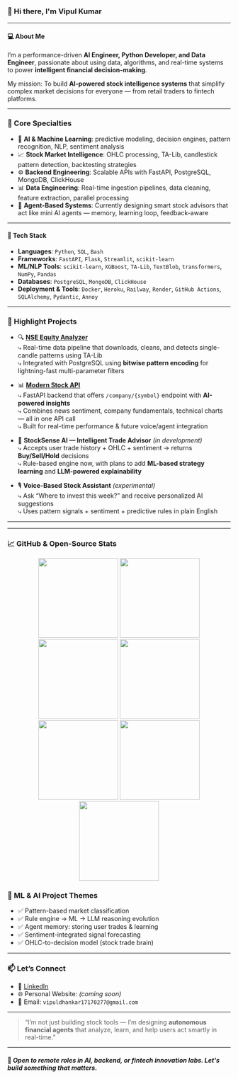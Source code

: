 ### 👋 Hi there, I'm Vipul Kumar

---

#### 💻 About Me

I’m a performance-driven **AI Engineer, Python Developer, and Data Engineer**, passionate about using data, algorithms, and real-time systems to power **intelligent financial decision-making**.

My mission: To build **AI-powered stock intelligence systems** that simplify complex market decisions for everyone — from retail traders to fintech platforms.

---

### 🧠 Core Specialties

- 🤖 **AI & Machine Learning**: predictive modeling, decision engines, pattern recognition, NLP, sentiment analysis
- 📈 **Stock Market Intelligence**: OHLC processing, TA-Lib, candlestick pattern detection, backtesting strategies
- ⚙️ **Backend Engineering**: Scalable APIs with FastAPI, PostgreSQL, MongoDB, ClickHouse
- 📊 **Data Engineering**: Real-time ingestion pipelines, data cleaning, feature extraction, parallel processing
- 🧩 **Agent-Based Systems**: Currently designing smart stock advisors that act like mini AI agents — memory, learning loop, feedback-aware

---

#### 🧰 Tech Stack

- **Languages**: `Python`, `SQL`, `Bash`
- **Frameworks**: `FastAPI`, `Flask`, `Streamlit`, `scikit-learn`
- **ML/NLP Tools**: `scikit-learn`, `XGBoost`, `TA-Lib`, `TextBlob`, `transformers`, `NumPy`, `Pandas`
- **Databases**: `PostgreSQL`, `MongoDB`, `ClickHouse`
- **Deployment & Tools**: `Docker`, `Heroku`, `Railway`, `Render`, `GitHub Actions`, `SQLAlchemy`, `Pydantic`, `Annoy`

---

### 🚀 Highlight Projects

- 🔍 **[NSE Equity Analyzer](https://github.com/Vipul4765/nse-equity-analyzer)**  
  ⤷ Real-time data pipeline that downloads, cleans, and detects single-candle patterns using TA-Lib  
  ⤷ Integrated with PostgreSQL using **bitwise pattern encoding** for lightning-fast multi-parameter filters

- 📊 **[Modern Stock API](https://github.com/Vipul4765/modern-stock-api)**  
  ⤷ FastAPI backend that offers `/company/{symbol}` endpoint with **AI-powered insights**  
  ⤷ Combines news sentiment, company fundamentals, technical charts — all in one API call  
  ⤷ Built for real-time performance & future voice/agent integration

- 🧠 **StockSense AI — Intelligent Trade Advisor** *(in development)*  
  ⤷ Accepts user trade history + OHLC + sentiment → returns **Buy/Sell/Hold** decisions  
  ⤷ Rule-based engine now, with plans to add **ML-based strategy learning** and **LLM-powered explainability**

- 🎙️ **Voice-Based Stock Assistant** *(experimental)*  
  ⤷ Ask “Where to invest this week?” and receive personalized AI suggestions  
  ⤷ Uses pattern signals + sentiment + predictive rules in plain English

---

---

### 📈 GitHub & Open-Source Stats

<div align="center">
  <!-- Total contributions -->
  <img src="https://github-readme-stats.vercel.app/api?username=Vipul4765&show_icons=true&theme=radical" height="180px"/>

  <!-- Top languages -->
  <img src="https://github-readme-stats.vercel.app/api/top-langs/?username=Vipul4765&layout=compact&theme=radical" height="180px"/>

  <!-- Streak stats -->
  <img src="https://github-readme-streak-stats.herokuapp.com/?user=Vipul4765&theme=radical" height="180px"/>

  <!-- Detailed activity -->
  <img src="https://github-profile-summary-cards.vercel.app/api/cards/profile-details?username=Vipul4765&theme=radical" height="180px"/>

  <!-- Commits per repo -->
  <img src="https://github-profile-summary-cards.vercel.app/api/cards/repos-per-language?username=Vipul4765&theme=radical" height="180px"/>

  <!-- Most used languages -->
  <img src="https://github-profile-summary-cards.vercel.app/api/cards/most-commit-language?username=Vipul4765&theme=radical" height="180px"/>

  <!-- Activity by time -->
  <img src="https://github-profile-summary-cards.vercel.app/api/cards/productive-time?username=Vipul4765&theme=radical&utcOffset=+5.5" height="180px"/>
</div>


### 🤖 ML & AI Project Themes

- ✅ Pattern-based market classification
- ✅ Rule engine → ML → LLM reasoning evolution
- ✅ Agent memory: storing user trades & learning
- ✅ Sentiment-integrated signal forecasting
- ✅ OHLC-to-decision model (stock trade brain)

---

### 📫 Let’s Connect

- 💼 [LinkedIn]([https://www.linkedin.com/in/vipul4765](https://www.linkedin.com/in/vipul-kumar-5861221b9/))
- 🌐 Personal Website: *(coming soon)*  
- 📧 Email: `vipuldhankar17170277@gmail.com`

---

> “I’m not just building stock tools — I’m designing **autonomous financial agents** that analyze, learn, and help users act smartly in real-time.”

---

#### 🦾 *Open to remote roles in AI, backend, or fintech innovation labs. Let's build something that matters.*
